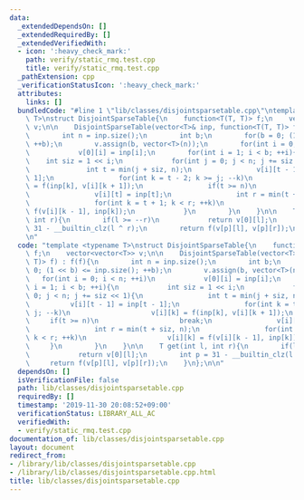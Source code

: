 ```yaml
---
data:
  _extendedDependsOn: []
  _extendedRequiredBy: []
  _extendedVerifiedWith:
  - icon: ':heavy_check_mark:'
    path: verify/static_rmq.test.cpp
    title: verify/static_rmq.test.cpp
  _pathExtension: cpp
  _verificationStatusIcon: ':heavy_check_mark:'
  attributes:
    links: []
  bundledCode: "#line 1 \"lib/classes/disjointsparsetable.cpp\"\ntemplate <typename\
    \ T>\nstruct DisjointSparseTable{\n    function<T(T, T)> f;\n    vector<vector<T>>\
    \ v;\n\n    DisjointSparseTable(vector<T>& inp, function<T(T, T)> f) : f(f){\n\
    \        int n = inp.size();\n        int b;\n        for(b = 0; (1 << b) <= inp.size();\
    \ ++b);\n        v.assign(b, vector<T>(n));\n        for(int i = 0; i < n; ++i)\n\
    \            v[0][i] = inp[i];\n        for(int i = 1; i < b; ++i){\n        \
    \    int siz = 1 << i;\n            for(int j = 0; j < n; j += siz << 1){\n  \
    \              int t = min(j + siz, n);\n                v[i][t - 1] = inp[t -\
    \ 1];\n                for(int k = t - 2; k >= j; --k)\n                    v[i][k]\
    \ = f(inp[k], v[i][k + 1]);\n                if(t >= n)\n                    break;\n\
    \                v[i][t] = inp[t];\n                int r = min(t + siz, n);\n\
    \                for(int k = t + 1; k < r; ++k)\n                    v[i][k] =\
    \ f(v[i][k - 1], inp[k]);\n            }\n        }\n    }\n\n    T get(int l,\
    \ int r){\n        if(l >= --r)\n            return v[0][l];\n        int p =\
    \ 31 - __builtin_clz(l ^ r);\n        return f(v[p][l], v[p][r]);\n    }\n};\n\
    \n"
  code: "template <typename T>\nstruct DisjointSparseTable{\n    function<T(T, T)>\
    \ f;\n    vector<vector<T>> v;\n\n    DisjointSparseTable(vector<T>& inp, function<T(T,\
    \ T)> f) : f(f){\n        int n = inp.size();\n        int b;\n        for(b =\
    \ 0; (1 << b) <= inp.size(); ++b);\n        v.assign(b, vector<T>(n));\n     \
    \   for(int i = 0; i < n; ++i)\n            v[0][i] = inp[i];\n        for(int\
    \ i = 1; i < b; ++i){\n            int siz = 1 << i;\n            for(int j =\
    \ 0; j < n; j += siz << 1){\n                int t = min(j + siz, n);\n      \
    \          v[i][t - 1] = inp[t - 1];\n                for(int k = t - 2; k >=\
    \ j; --k)\n                    v[i][k] = f(inp[k], v[i][k + 1]);\n           \
    \     if(t >= n)\n                    break;\n                v[i][t] = inp[t];\n\
    \                int r = min(t + siz, n);\n                for(int k = t + 1;\
    \ k < r; ++k)\n                    v[i][k] = f(v[i][k - 1], inp[k]);\n       \
    \     }\n        }\n    }\n\n    T get(int l, int r){\n        if(l >= --r)\n\
    \            return v[0][l];\n        int p = 31 - __builtin_clz(l ^ r);\n   \
    \     return f(v[p][l], v[p][r]);\n    }\n};\n\n"
  dependsOn: []
  isVerificationFile: false
  path: lib/classes/disjointsparsetable.cpp
  requiredBy: []
  timestamp: '2019-11-30 20:08:52+09:00'
  verificationStatus: LIBRARY_ALL_AC
  verifiedWith:
  - verify/static_rmq.test.cpp
documentation_of: lib/classes/disjointsparsetable.cpp
layout: document
redirect_from:
- /library/lib/classes/disjointsparsetable.cpp
- /library/lib/classes/disjointsparsetable.cpp.html
title: lib/classes/disjointsparsetable.cpp
---
```

